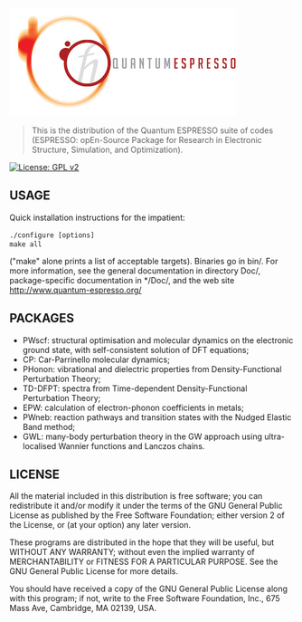 ![q-e-logo](logo.jpg)

> This is the distribution of the Quantum ESPRESSO suite of codes (ESPRESSO:
> opEn-Source Package for Research in Electronic Structure, Simulation, and
> Optimization).

[![License: GPL v2](https://img.shields.io/badge/License-GPL%20v2-blue.svg)](https://www.gnu.org/licenses/old-licenses/gpl-2.0.en.html)

## USAGE

Quick installation instructions for the impatient:

```
./configure [options]
make all
```

("make" alone prints a list of acceptable targets). Binaries go in bin/.
For more information, see the general documentation in directory Doc/,
package-specific documentation in \*/Doc/, and the web site
http://www.quantum-espresso.org/

## PACKAGES

- PWscf: structural optimisation and molecular dynamics on the electronic ground state, with self-consistent solution of DFT equations;
- CP: Car-Parrinello molecular dynamics;
- PHonon: vibrational and dielectric properties from Density-Functional Perturbation Theory;
- TD-DFPT: spectra from Time-dependent Density-Functional Perturbation Theory;
- EPW: calculation of electron-phonon coefficients in metals;
- PWneb: reaction pathways and transition states with the Nudged Elastic Band method;
- GWL: many-body perturbation theory in the GW approach using ultra-localised Wannier functions and Lanczos chains.


## LICENSE

All the material included in this distribution is free software;
you can redistribute it and/or modify it under the terms of the GNU
General Public License as published by the Free Software Foundation;
either version 2 of the License, or (at your option) any later version.

These programs are distributed in the hope that they will be useful, but
WITHOUT ANY WARRANTY; without even the implied warranty of MERCHANTABILITY
or FITNESS FOR A PARTICULAR PURPOSE. See the GNU General Public License
for more details.

You should have received a copy of the GNU General Public License along
with this program; if not, write to the Free Software Foundation, Inc.,
675 Mass Ave, Cambridge, MA 02139, USA.
